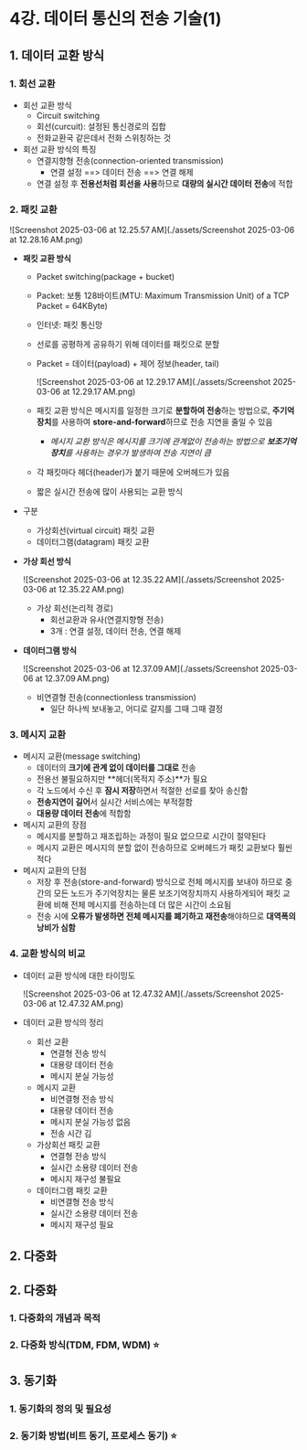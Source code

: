 # 4강. 데이터 통신의 전송 기술(1)

## 1. 데이터 교환 방식

### 1. 회선 교환

- 회선 교환 방식
  - Circuit switching
  - 회선(curcuit): 설정된 통신경로의 집합
  - 전화교환국 같은데서 전화 스위칭하는 것
- 회선 교환 방식의 특징
  - 연결지향형 전송(connection-oriented transmission)
    - 연결 설정 ==> 데이터 전송 ==> 연결 해제
  - 연결 설정 후 **전용선처럼 회선을 사용**하므로 **대량의 실시간 데이터 전송**에 적합



### 2. 패킷 교환

![Screenshot 2025-03-06 at 12.25.57 AM](./assets/Screenshot 2025-03-06 at 12.28.16 AM.png)

- **패킷 교환 방식**

  - Packet switching(package + bucket)

  - Packet: 보통 128바이트(MTU: Maximum Transmission Unit) of a TCP Packet = 64KByte)

  - 인터넷: 패킷 통신망

  - 선로를 공평하게 공유하기 위해 데이터를 패킷으로 분할

  - Packet = 데이터(payload) + 제어 정보(header, tail)

    ![Screenshot 2025-03-06 at 12.29.17 AM](./assets/Screenshot 2025-03-06 at 12.29.17 AM.png)

  - 패킷 교환 방식은 메시지를 일정한 크기로 **분할하여 전송**하는 방법으로, **주기억장치**를 사용하여 **store-and-forward**하므로 전송 지연을 줄일 수 있음

    - *메시지 교환 방식은 메시지를 크기에 관계없이 전송하는 방법으로 **보조기억장치**를 사용하는 경우가 발생하여 전송 지연이 큼*

  - 각 패킷마다 헤더(header)가 붙기 때문에 오버헤드가 있음

  - 짧은 실시간 전송에 많이 사용되는 교환 방식

- 구분

  - 가상회선(virtual circuit) 패킷 교환
  - 데이터그램(datagram) 패킷 교환

- **가상 회선 방식**

  ![Screenshot 2025-03-06 at 12.35.22 AM](./assets/Screenshot 2025-03-06 at 12.35.22 AM.png)

  - 가상 회선(논리적 경로)
    - 회선교환과 유사(연결지향형 전송)
    - 3개 : 연결 설정, 데이터 전송, 연결 해제 

- **데이터그램 방식**

  ![Screenshot 2025-03-06 at 12.37.09 AM](./assets/Screenshot 2025-03-06 at 12.37.09 AM.png)

  - 비연결형 전송(connectionless transmission)
    -  일단 하나씩 보내놓고, 어디로 갈지를 그때 그때 결정



### 3. 메시지 교환

- 메시지 교환(message switching)
  - 데이터의 **크기에 관계 없이 데이터를 그대로** 전송
  - 전용선 불필요하지만 **헤더(목적지 주소)**가 필요
  - 각 노드에서 수신 후 **잠시 저장**하면서 적절한 선로를 찾아 송신함
  - **전송지연이 길어**서 실시간 서비스에는 부적절함
  - **대용량 데이터 전송**에 적합함
- 메시지 교환의 장점
  - 메시지를 분할하고 재조립하는 과정이 필요 없으므로 시간이 절약된다
  - 메시지 교환은 메시지의 분할 없이 전송하므로 오버헤드가 패킷 교환보다 훨씬 적다
- 메시지 교환의 단점
  - 저장 후 전송(store-and-forward) 방식으로 전체 메시지를 보내야 하므로 중간의 모든 노드가 주기억장치는 물론 보조기억장치까지 사용하게되어 패킷 교환에 비해 전체 메시지를 전송하는데 더 많은 시간이 소요됨
  - 전송 시에 **오류가 발생하면 전체 메시지를 폐기하고 재전송**해야하므로 **대역폭의 낭비가 심함**



### 4. 교환 방식의 비교

- 데이터 교환 방식에 대한 타이밍도

  ![Screenshot 2025-03-06 at 12.47.32 AM](./assets/Screenshot 2025-03-06 at 12.47.32 AM.png)

- 데이터 교환 방식의 정리
  - 회선 교환
    - 연결형 전송 방식
    - 대용량 데이터 전송
    - 메시지 분실 가능성
  - 메시지 교환
    - 비연결형 전송 방식
    - 대용량 데이터 전송
    - 메시지 분실 가능성 없음
    - 전송 시간 김
  - 가상회선 패킷 교환
    - 연결형 전송 방식
    - 실시간 소용량 데이터 전송
    - 메시지 재구성 불필요
  - 데이터그램 패킷 교환
    - 비연결형 전송 방식
    - 실시간 소용량 데이터 전송
    - 메시지 재구성 필요





## 2. 다중화



## 2. 다중화

### 1. 다중화의 개념과 목적



### 2. 다중화 방식(TDM, FDM, WDM) ⭐️





## 3. 동기화

### 1. 동기화의 정의 및 필요성



### 2. 동기화 방법(비트 동기, 프로세스 동기)  ⭐️

